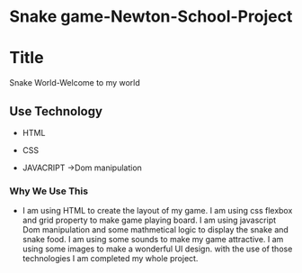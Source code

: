 # Snake game-Newton-School-Project

# Title

Snake World-Welcome to my world

## Use Technology

- HTML 

- CSS 

- JAVACRIPT ->Dom manipulation

### Why We Use This

- I am using HTML to create the layout of my game. I am using css flexbox and grid property to make game playing board. I am using javascript Dom manipulation
and some mathmetical logic to display the snake and snake food. I am using some sounds to make my game attractive. I am using some images to make 
a wonderful UI design. with the use of those technologies I am completed my whole project.

